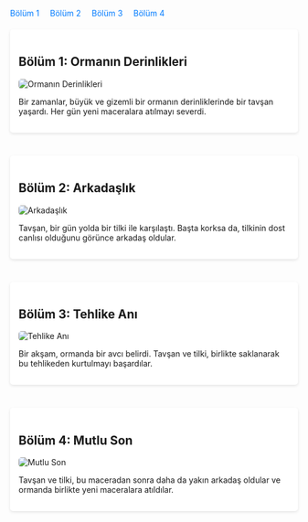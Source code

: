 <!DOCTYPE html>
<html lang="tr">
<head>
<title> Hafta2- Beyzanur Güler</title>
<meta charset ="UTF-8">
<meta name= "viewport" content="width=device-width,initial-scale=1.0">
<title> Hikayeler</title>
<style>
 body{
   sont-family: Times New Roman, sans-serif;
   backround-color: #adadad;
   margin: 20px; 
   padding: 20px;
        }
 nav {
            margin-bottom: 20px;
        }
        nav a {
            margin-right: 15px;
            text-decoration: none;
            color: #007BFF;
        }
        section {
            margin-bottom: 40px;
            background: white;
            padding: 15px;
            border-radius: 5px;
            box-shadow: 0 2px 5px rgba(0, 0, 0, 0.1);
        }
        img {
            max-width: 100%;
            height: auto;
            border-radius: 5px;
        }
    </style>
</head>
<body>

<nav>
    <a href="#bolum1">Bölüm 1</a>
    <a href="#bolum2">Bölüm 2</a>
    <a href="#bolum3">Bölüm 3</a>
    <a href="#bolum4">Bölüm 4</a>
</nav>

<section id="bolum1">
    <h2>Bölüm 1: Ormanın Derinlikleri</h2>
    <img src="img/orman.jpg" alt="Ormanın Derinlikleri">
    <p>Bir zamanlar, büyük ve gizemli bir ormanın derinliklerinde bir tavşan yaşardı. Her gün yeni maceralara atılmayı severdi.</p>
</section>

<section id="bolum2">
    <h2>Bölüm 2: Arkadaşlık</h2>
    <img src="img/arkadaslik.jpg" alt="Arkadaşlık">
    <p>Tavşan, bir gün yolda bir tilki ile karşılaştı. Başta korksa da, tilkinin dost canlısı olduğunu görünce arkadaş oldular.</p>
</section>

<section id="bolum3">
    <h2>Bölüm 3: Tehlike Anı</h2>
    <img src="img/tehlike.jpg" alt="Tehlike Anı">
    <p>Bir akşam, ormanda bir avcı belirdi. Tavşan ve tilki, birlikte saklanarak bu tehlikeden kurtulmayı başardılar.</p>
</section>

<section id="bolum4">
    <h2>Bölüm 4: Mutlu Son</h2>
    <img src="img/mutluson.jpg" alt="Mutlu Son">
    <p>Tavşan ve tilki, bu maceradan sonra daha da yakın arkadaş oldular ve ormanda birlikte yeni maceralara atıldılar.</p>
</section>

</body>
</html>
